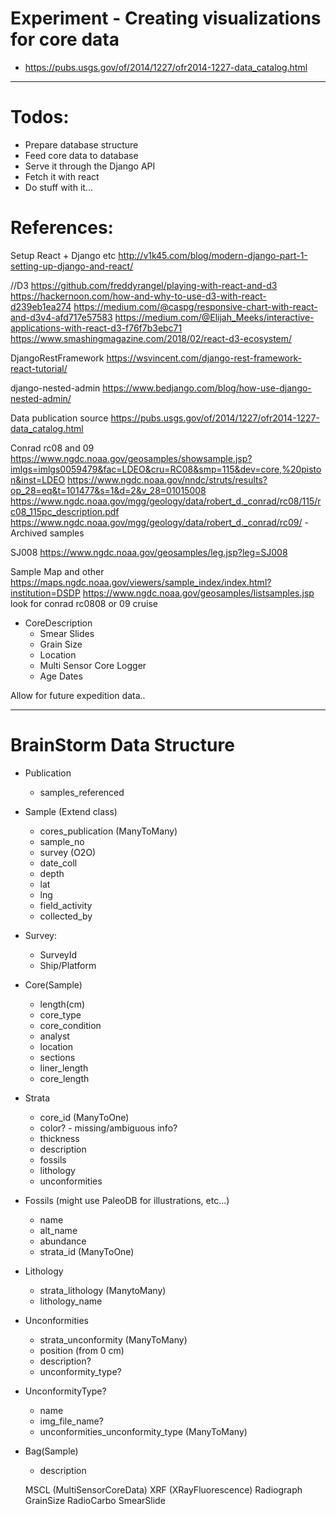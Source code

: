 # Experiment - Creating visualizations for core data
- https://pubs.usgs.gov/of/2014/1227/ofr2014-1227-data_catalog.html

---

# Todos:
- Prepare database structure
- Feed core data to database
- Serve it through the Django API
- Fetch it with react
- Do stuff with it...

# References:

Setup React + Django etc
http://v1k45.com/blog/modern-django-part-1-setting-up-django-and-react/

//D3
https://github.com/freddyrangel/playing-with-react-and-d3
https://hackernoon.com/how-and-why-to-use-d3-with-react-d239eb1ea274
https://medium.com/@caspg/responsive-chart-with-react-and-d3v4-afd717e57583
https://medium.com/@Elijah_Meeks/interactive-applications-with-react-d3-f76f7b3ebc71
https://www.smashingmagazine.com/2018/02/react-d3-ecosystem/

DjangoRestFramework
https://wsvincent.com/django-rest-framework-react-tutorial/

django-nested-admin
https://www.bedjango.com/blog/how-use-django-nested-admin/

Data publication source
https://pubs.usgs.gov/of/2014/1227/ofr2014-1227-data_catalog.html

Conrad rc08 and 09
https://www.ngdc.noaa.gov/geosamples/showsample.jsp?imlgs=imlgs0059479&fac=LDEO&cru=RC08&smp=115&dev=core,%20piston&inst=LDEO
https://www.ngdc.noaa.gov/nndc/struts/results?op_28=eq&t=101477&s=1&d=2&v_28=01015008
https://www.ngdc.noaa.gov/mgg/geology/data/robert_d._conrad/rc08/115/rc08_115pc_description.pdf
https://www.ngdc.noaa.gov/mgg/geology/data/robert_d._conrad/rc09/ - Archived samples

SJ008
https://www.ngdc.noaa.gov/geosamples/leg.jsp?leg=SJ008

Sample Map and other
https://maps.ngdc.noaa.gov/viewers/sample_index/index.html?institution=DSDP
https://www.ngdc.noaa.gov/geosamples/listsamples.jsp look for conrad rc0808 or 09 cruise


- CoreDescription
  - Smear Slides
  - Grain Size
  - Location
  - Multi Sensor Core Logger
  - Age Dates

Allow for future expedition data..

---
# BrainStorm Data Structure

- Publication
  - samples_referenced 
 
- Sample (Extend class)
  - cores_publication (ManyToMany)
  - sample_no
  - survey (O2O)
  - date_coll
  - depth
  - lat
  - lng
  - field_activity
  - collected_by
  
- Survey:
  - SurveyId
  - Ship/Platform

- Core(Sample)
  - length(cm)
  - core_type
  - core_condition
  - analyst
  - location 
  - sections
  - liner_length
  - core_length

- Strata
  - core_id (ManyToOne)
  - color? - missing/ambiguous info?
  - thickness
  - description
  - fossils
  - lithology
  - unconformities

- Fossils (might use PaleoDB for illustrations, etc...)
  - name
  - alt_name
  - abundance
  - strata_id (ManyToOne)

- Lithology
  - strata_lithology (ManytoMany)
  - lithology_name

- Unconformities
  - strata_unconformity (ManyToMany)
  - position (from 0 cm)
  - description?
  - unconformity_type?

- UnconformityType?
  - name
  - img_file_name?
  - unconformities_unconformity_type (ManyToMany)


- Bag(Sample)
  - description
  


  MSCL (MultiSensorCoreData)
  XRF (XRayFluorescence)
  Radiograph
  GrainSize
  RadioCarbo
  SmearSlide
